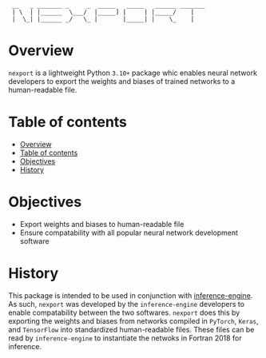 ```
 __   _ _______ _     _  _____   _____   ______ _______
 | \  | |______  \___/  |_____] |     | |_____/    |   
 |  \_| |______ _/   \_ |       |_____| |    \_    |   
```

# Overview

`nexport` is a lightweight Python `3.10+` package whic enables neural network developers to export the weights and biases of trained networks to a human-readable file.

# Table of contents

- [Overview](#overview)
- [Table of contents](#table-of-contents)
- [Objectives](#objectives)
- [History](#history)

# Objectives

- Export weights and biases to human-readable file
- Ensure compatability with all popular neural network development software

# History

This package is intended to be used in conjunction with [inference-engine](https://github.com/BerkeleyLab/inference-engine). As such, `nexport` was developed by the `inference-engine` developers to enable compatability between the two softwares. `nexport` does this by exporting the weights and biases from networks compiled in `PyTorch`, `Keras`, and `TensorFlow` into standardized human-readable files. These files can be read by `inference-engine` to instantiate the netwoks in Fortran 2018 for inference.
